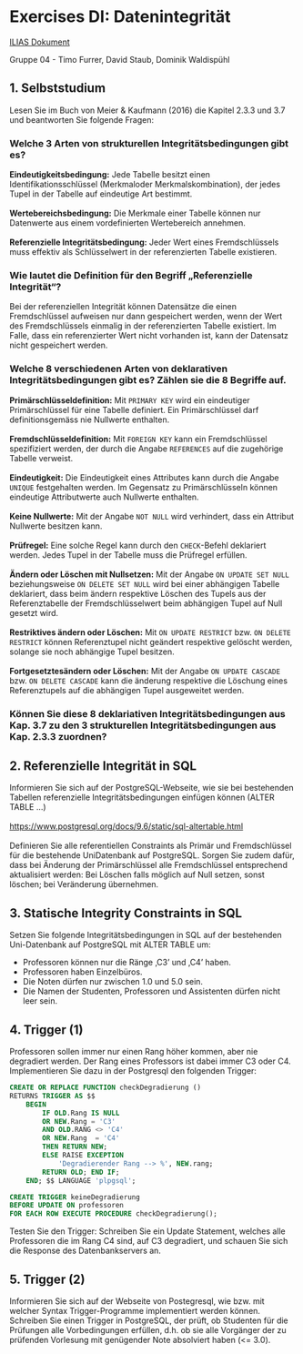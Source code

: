# Exercises DI: Datenintegrität

[ILIAS Dokument](https://elearning.hslu.ch/ilias/goto.php?target=file_3682729_download)

Gruppe 04 - Timo Furrer, David Staub, Dominik Waldispühl

## 1. Selbststudium
Lesen Sie im Buch von Meier & Kaufmann (2016) die Kapitel 2.3.3 und 3.7 und beantworten Sie folgende Fragen:
### Welche 3 Arten von strukturellen Integritätsbedingungen gibt es?
**Eindeutigkeitsbedingung:** Jede Tabelle besitzt einen Identifikationsschlüssel (Merkmaloder Merkmalskombination), der jedes Tupel in der Tabelle auf eindeutige Art bestimmt.
<br><br>
**Wertebereichsbedingung:** Die Merkmale einer Tabelle können nur Datenwerte aus einem vordefinierten Wertebereich annehmen.
<br><br>
**Referenzielle Integritätsbedingung:** Jeder Wert eines Fremdschlüssels muss effektiv als Schlüsselwert in der referenzierten Tabelle existieren.

### Wie lautet die Definition für den Begriff „Referenzielle Integrität“?
Bei der referenziellen Integrität können Datensätze die einen Fremdschlüssel aufweisen nur dann gespeichert werden, wenn der Wert des Fremdschlüssels einmalig in der referenzierten Tabelle existiert. Im Falle, dass ein referenzierter Wert nicht vorhanden ist, kann der Datensatz nicht gespeichert werden.

### Welche 8 verschiedenen Arten von deklarativen Integritätsbedingungen gibt es? Zählen sie die 8 Begriffe auf.
**Primärschlüsseldefinition:** Mit `PRIMARY KEY` wird ein eindeutiger Primärschlüssel für eine Tabelle definiert. Ein Primärschlüssel darf definitionsgemäss nie Nullwerte enthalten.<br><br>
**Fremdschlüsseldefinition:** Mit `FOREIGN KEY` kann ein Fremdschlüssel spezifiziert werden, der durch die Angabe `REFERENCES` auf die zugehörige Tabelle verweist.<br><br>
**Eindeutigkeit:** Die Eindeutigkeit eines Attributes kann durch die Angabe `UNIQUE` festgehalten werden. Im Gegensatz zu Primärschlüsseln können eindeutige Attributwerte auch Nullwerte enthalten.<br><br>
**Keine Nullwerte:** Mit der Angabe `NOT NULL` wird verhindert, dass ein Attribut Nullwerte besitzen kann.<br><br>
**Prüfregel:** Eine solche Regel kann durch den `CHECK`-Befehl deklariert werden. Jedes Tupel in der Tabelle muss die Prüfregel erfüllen.<br><br>
**Ändern oder Löschen mit Nullsetzen:** Mit der Angabe `ON UPDATE SET NULL` beziehungsweise `ON DELETE SET NULL` wird bei einer abhängigen Tabelle deklariert, dass beim ändern respektive Löschen des Tupels aus der Referenztabelle der Fremdschlüsselwert beim abhängigen Tupel auf Null gesetzt wird.<br><br>
**Restriktives ändern oder Löschen:** Mit `ON UPDATE RESTRICT` bzw. `ON DELETE RESTRICT` können Referenztupel nicht geändert respektive gelöscht werden, solange sie noch abhängige Tupel besitzen.<br><br>
**Fortgesetztesändern oder Löschen:** Mit der Angabe `ON UPDATE CASCADE` bzw. `ON DELETE CASCADE` kann die änderung respektive die Löschung eines Referenztupels auf die abhängigen Tupel ausgeweitet werden.

### Können Sie diese 8 deklariativen Integritätsbedingungen aus Kap. 3.7 zu den 3 strukturellen Integritätsbedingungen aus Kap. 2.3.3 zuordnen?

## 2. Referenzielle Integrität in SQL
Informieren Sie sich auf der PostgreSQL-Webseite, wie sie bei bestehenden Tabellen referenzielle Integritätsbedingungen einfügen können (ALTER TABLE ...)
<br><br>
https://www.postgresql.org/docs/9.6/static/sql-altertable.html
<br><br>
Definieren Sie alle referentiellen Constraints als Primär und Fremdschlüssel für die bestehende Uni­Datenbank auf PostgreSQL. Sorgen Sie zudem dafür, dass bei Änderung der Primärschlüssel alle Fremdschlüssel entsprechend aktualisiert werden: Bei Löschen falls möglich auf Null setzen, sonst löschen; bei Veränderung übernehmen.

## 3. Statische Integrity Constraints in SQL
Setzen Sie folgende Integritätsbedingungen in SQL auf der bestehenden Uni-Datenbank auf PostgreSQL mit ALTER TABLE um:

 * Professoren können nur die Ränge ‚C3’ und ‚C4’ haben.
 * Professoren haben Einzelbüros.
 * Die Noten dürfen nur zwischen 1.0 und 5.0 sein.
 * Die Namen der Studenten, Professoren und Assistenten dürfen nicht leer sein.

## 4. Trigger (1)
Professoren sollen immer nur einen Rang höher kommen, aber nie degradiert werden. Der Rang eines Professors ist dabei immer C3 oder C4. Implementieren Sie dazu in der Postgresql den folgenden Trigger:
```sql
CREATE OR REPLACE FUNCTION checkDegradierung () 
RETURNS TRIGGER AS $$ 
    BEGIN
        IF OLD.Rang IS NULL 
        OR NEW.Rang = 'C3' 
        AND OLD.RANG <> 'C4' 
        OR NEW.Rang  = 'C4' 
        THEN RETURN NEW;
        ELSE RAISE EXCEPTION 
            'Degradierender Rang --> %', NEW.rang;
        RETURN OLD; END IF;
    END; $$ LANGUAGE 'plpgsql';

CREATE TRIGGER keineDegradierung 
BEFORE UPDATE ON professoren
FOR EACH ROW EXECUTE PROCEDURE checkDegradierung();
```

Testen Sie den Trigger: Schreiben Sie ein Update Statement, welches alle Professoren die im Rang C4 sind, auf C3 degradiert, und schauen Sie sich die Response des Datenbankservers an.

## 5. Trigger (2)

Informieren Sie sich auf der Webseite von Postegresql, wie bzw. mit welcher Syntax Trigger­-Programme implementiert werden können.
<br>
Schreiben Sie einen Trigger in PostgreSQL, der prüft, ob Studenten für die Prüfungen alle Vorbedingungen erfüllen, d.h. ob sie alle Vorgänger der zu prüfenden Vorlesung mit genügender Note absolviert haben (<= 3.0).

